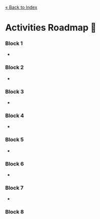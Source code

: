 [« Back to Index](../../README.md)

# Activities Roadmap :checkered_flag:

### Block 1

- 

### Block 2

-

### Block 3

-

### Block 4

-

### Block 5

-

### Block 6

-

### Block 7

-

### Block 8
